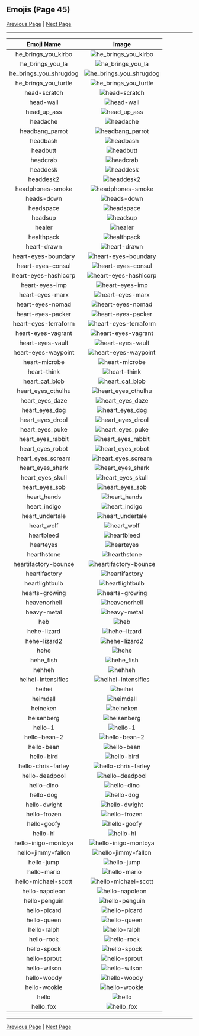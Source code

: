 
## Emojis (Page 45)

[Previous Page](/docs/hashicorp/page-h-0044.md)
  | [Next Page](/docs/hashicorp/page-h-0046.md)

<hr />

|Emoji Name|Image|
| :-: | :-: |
|he_brings_you_kirbo| ![he_brings_you_kirbo](/emojis/hashicorp/he_brings_you_kirbo.png)|
|he_brings_you_la| ![he_brings_you_la](/emojis/hashicorp/he_brings_you_la.png)|
|he_brings_you_shrugdog| ![he_brings_you_shrugdog](/emojis/hashicorp/he_brings_you_shrugdog.png)|
|he_brings_you_turtle| ![he_brings_you_turtle](/emojis/hashicorp/he_brings_you_turtle.png)|
|head-scratch| ![head-scratch](/emojis/hashicorp/head-scratch.gif)|
|head-wall| ![head-wall](/emojis/hashicorp/head-wall.gif)|
|head_up_ass| ![head_up_ass](/emojis/hashicorp/head_up_ass.png)|
|headache| ![headache](/emojis/hashicorp/headache.png)|
|headbang_parrot| ![headbang_parrot](/emojis/hashicorp/headbang_parrot.gif)|
|headbash| ![headbash](/emojis/hashicorp/headbash.gif)|
|headbutt| ![headbutt](/emojis/hashicorp/headbutt.gif)|
|headcrab| ![headcrab](/emojis/hashicorp/headcrab.gif)|
|headdesk| ![headdesk](/emojis/hashicorp/headdesk.gif)|
|headdesk2| ![headdesk2](/emojis/hashicorp/headdesk2.gif)|
|headphones-smoke| ![headphones-smoke](/emojis/hashicorp/headphones-smoke.jpg)|
|heads-down| ![heads-down](/emojis/hashicorp/heads-down.png)|
|headspace| ![headspace](/emojis/hashicorp/headspace.png)|
|headsup| ![headsup](/emojis/hashicorp/headsup.png)|
|healer| ![healer](/emojis/hashicorp/healer.jpg)|
|healthpack| ![healthpack](/emojis/hashicorp/healthpack.png)|
|heart-drawn| ![heart-drawn](/emojis/hashicorp/heart-drawn.png)|
|heart-eyes-boundary| ![heart-eyes-boundary](/emojis/hashicorp/heart-eyes-boundary.png)|
|heart-eyes-consul| ![heart-eyes-consul](/emojis/hashicorp/heart-eyes-consul.png)|
|heart-eyes-hashicorp| ![heart-eyes-hashicorp](/emojis/hashicorp/heart-eyes-hashicorp.png)|
|heart-eyes-imp| ![heart-eyes-imp](/emojis/hashicorp/heart-eyes-imp.png)|
|heart-eyes-marx| ![heart-eyes-marx](/emojis/hashicorp/heart-eyes-marx.png)|
|heart-eyes-nomad| ![heart-eyes-nomad](/emojis/hashicorp/heart-eyes-nomad.png)|
|heart-eyes-packer| ![heart-eyes-packer](/emojis/hashicorp/heart-eyes-packer.png)|
|heart-eyes-terraform| ![heart-eyes-terraform](/emojis/hashicorp/heart-eyes-terraform.png)|
|heart-eyes-vagrant| ![heart-eyes-vagrant](/emojis/hashicorp/heart-eyes-vagrant.png)|
|heart-eyes-vault| ![heart-eyes-vault](/emojis/hashicorp/heart-eyes-vault.png)|
|heart-eyes-waypoint| ![heart-eyes-waypoint](/emojis/hashicorp/heart-eyes-waypoint.png)|
|heart-microbe| ![heart-microbe](/emojis/hashicorp/heart-microbe.png)|
|heart-think| ![heart-think](/emojis/hashicorp/heart-think.png)|
|heart_cat_blob| ![heart_cat_blob](/emojis/hashicorp/heart_cat_blob.png)|
|heart_eyes_cthulhu| ![heart_eyes_cthulhu](/emojis/hashicorp/heart_eyes_cthulhu.png)|
|heart_eyes_daze| ![heart_eyes_daze](/emojis/hashicorp/heart_eyes_daze.png)|
|heart_eyes_dog| ![heart_eyes_dog](/emojis/hashicorp/heart_eyes_dog.png)|
|heart_eyes_drool| ![heart_eyes_drool](/emojis/hashicorp/heart_eyes_drool.png)|
|heart_eyes_puke| ![heart_eyes_puke](/emojis/hashicorp/heart_eyes_puke.png)|
|heart_eyes_rabbit| ![heart_eyes_rabbit](/emojis/hashicorp/heart_eyes_rabbit.png)|
|heart_eyes_robot| ![heart_eyes_robot](/emojis/hashicorp/heart_eyes_robot.png)|
|heart_eyes_scream| ![heart_eyes_scream](/emojis/hashicorp/heart_eyes_scream.png)|
|heart_eyes_shark| ![heart_eyes_shark](/emojis/hashicorp/heart_eyes_shark.png)|
|heart_eyes_skull| ![heart_eyes_skull](/emojis/hashicorp/heart_eyes_skull.png)|
|heart_eyes_sob| ![heart_eyes_sob](/emojis/hashicorp/heart_eyes_sob.png)|
|heart_hands| ![heart_hands](/emojis/hashicorp/heart_hands.gif)|
|heart_indigo| ![heart_indigo](/emojis/hashicorp/heart_indigo.png)|
|heart_undertale| ![heart_undertale](/emojis/hashicorp/heart_undertale.png)|
|heart_wolf| ![heart_wolf](/emojis/hashicorp/heart_wolf.png)|
|heartbleed| ![heartbleed](/emojis/hashicorp/heartbleed.png)|
|hearteyes| ![hearteyes](/emojis/hashicorp/hearteyes.gif)|
|hearthstone| ![hearthstone](/emojis/hashicorp/hearthstone.png)|
|heartifactory-bounce| ![heartifactory-bounce](/emojis/hashicorp/heartifactory-bounce.gif)|
|heartifactory| ![heartifactory](/emojis/hashicorp/heartifactory.png)|
|heartlightbulb| ![heartlightbulb](/emojis/hashicorp/heartlightbulb.png)|
|hearts-growing| ![hearts-growing](/emojis/hashicorp/hearts-growing.gif)|
|heavenorhell| ![heavenorhell](/emojis/hashicorp/heavenorhell.png)|
|heavy-metal| ![heavy-metal](/emojis/hashicorp/heavy-metal.gif)|
|heb| ![heb](/emojis/hashicorp/heb.png)|
|hehe-lizard| ![hehe-lizard](/emojis/hashicorp/hehe-lizard.png)|
|hehe-lizard2| ![hehe-lizard2](/emojis/hashicorp/hehe-lizard2.png)|
|hehe| ![hehe](/emojis/hashicorp/hehe.png)|
|hehe_fish| ![hehe_fish](/emojis/hashicorp/hehe_fish.png)|
|hehheh| ![hehheh](/emojis/hashicorp/hehheh.png)|
|heihei-intensifies| ![heihei-intensifies](/emojis/hashicorp/heihei-intensifies.gif)|
|heihei| ![heihei](/emojis/hashicorp/heihei.png)|
|heimdall| ![heimdall](/emojis/hashicorp/heimdall.png)|
|heineken| ![heineken](/emojis/hashicorp/heineken.png)|
|heisenberg| ![heisenberg](/emojis/hashicorp/heisenberg.jpg)|
|hello-1| ![hello-1](/emojis/hashicorp/hello-1.gif)|
|hello-bean-2| ![hello-bean-2](/emojis/hashicorp/hello-bean-2.gif)|
|hello-bean| ![hello-bean](/emojis/hashicorp/hello-bean.gif)|
|hello-bird| ![hello-bird](/emojis/hashicorp/hello-bird.gif)|
|hello-chris-farley| ![hello-chris-farley](/emojis/hashicorp/hello-chris-farley.gif)|
|hello-deadpool| ![hello-deadpool](/emojis/hashicorp/hello-deadpool.gif)|
|hello-dino| ![hello-dino](/emojis/hashicorp/hello-dino.gif)|
|hello-dog| ![hello-dog](/emojis/hashicorp/hello-dog.gif)|
|hello-dwight| ![hello-dwight](/emojis/hashicorp/hello-dwight.gif)|
|hello-frozen| ![hello-frozen](/emojis/hashicorp/hello-frozen.gif)|
|hello-goofy| ![hello-goofy](/emojis/hashicorp/hello-goofy.gif)|
|hello-hi| ![hello-hi](/emojis/hashicorp/hello-hi.gif)|
|hello-inigo-montoya| ![hello-inigo-montoya](/emojis/hashicorp/hello-inigo-montoya.gif)|
|hello-jimmy-fallon| ![hello-jimmy-fallon](/emojis/hashicorp/hello-jimmy-fallon.gif)|
|hello-jump| ![hello-jump](/emojis/hashicorp/hello-jump.gif)|
|hello-mario| ![hello-mario](/emojis/hashicorp/hello-mario.gif)|
|hello-michael-scott| ![hello-michael-scott](/emojis/hashicorp/hello-michael-scott.gif)|
|hello-napoleon| ![hello-napoleon](/emojis/hashicorp/hello-napoleon.gif)|
|hello-penguin| ![hello-penguin](/emojis/hashicorp/hello-penguin.gif)|
|hello-picard| ![hello-picard](/emojis/hashicorp/hello-picard.gif)|
|hello-queen| ![hello-queen](/emojis/hashicorp/hello-queen.gif)|
|hello-ralph| ![hello-ralph](/emojis/hashicorp/hello-ralph.gif)|
|hello-rock| ![hello-rock](/emojis/hashicorp/hello-rock.gif)|
|hello-spock| ![hello-spock](/emojis/hashicorp/hello-spock.gif)|
|hello-sprout| ![hello-sprout](/emojis/hashicorp/hello-sprout.gif)|
|hello-wilson| ![hello-wilson](/emojis/hashicorp/hello-wilson.png)|
|hello-woody| ![hello-woody](/emojis/hashicorp/hello-woody.gif)|
|hello-wookie| ![hello-wookie](/emojis/hashicorp/hello-wookie.gif)|
|hello| ![hello](/emojis/hashicorp/hello.jpg)|
|hello_fox| ![hello_fox](/emojis/hashicorp/hello_fox.gif)|

<hr/>

[Previous Page](/docs/hashicorp/page-h-0044.md)
  | [Next Page](/docs/hashicorp/page-h-0046.md)